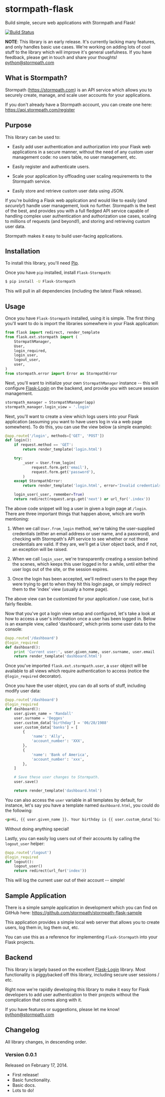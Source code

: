 # stormpath-flask

Build simple, secure web applications with Stormpath and Flask!

[![Build Status](https://travis-ci.org/stormpath/stormpath-flask.png?branch=master)](https://travis-ci.org/stormpath/stormpath-flask)


**NOTE**: This library is an early release.  It's currently lacking many
features, and only handles basic use cases.  We're working on adding lots of
cool stuff to the library which will improve it's general usefulness.  If you
have feedback, please get in touch and share your thoughts!
[python@stormpath.com](mailto:python@stormpath.com)


## What is Stormpath?

Stormpath (https://stormpath.com) is an API service which allows you to securely
create, manage, and scale user accounts for your applications.

If you don't already have a Stormpath account, you can create one here:
https://api.stormpath.com/register


## Purpose

This library can be used to:

- Easily add user authentication and authorization into your Flask web
  applications in a secure manner, without the need of any custom user
  management code: no users table, no user management, etc.

- Easily register and authenticate users.

- Scale your application by offloading user scaling requirements to the
  Stormpath service.

- Easily store and retrieve custom user data using JSON.

If you're building a Flask web application and would like to easily (*and
securely!*) handle user management, look no further.  Stormpath is the best of
the best, and provides you with a full fledged API service capable of handling
complex user authentication and authorization use cases, scaling to millions of
requests (and beyond!), and storing and retrieving custom user data.

Stormpath makes it easy to build user-facing applications.


## Installation

To install this library, you'll need [Pip](http://pip.readthedocs.org/en/latest/).

Once you have `pip` installed, install `Flask-Stormpath`:

```bash
$ pip install -U Flask-Stormpath
```

This will pull in all dependencies (including the latest Flask release).


## Usage

Once you have `Flask-Stormpath` installed, using it is simple.  The first thing
you'll want to do is import the libraries somewhere in your Flask application:

```python
from flask import redirect, render_template
from flask.ext.stormpath import (
    StormpathManager,
    User,
    login_required,
    login_user,
    logout_user,
    user,
)
from stormpath.error import Error as StormpathError
```

Next, you'll want to initialize your own `StormpathManager` instance -- this
will configure [Flask-Login](http://flask-login.readthedocs.org/en/latest/) on
the backend, and provide you with secure session management.

```python
stormpath_manager = StormpathManager(app)
stormpath_manager.login_view = '.login'
```

Next, you'll want to create a view which logs users into your Flask application
(assuming you want to have users log in via a web page somewhere).  To do this,
you can use the view below (a simple example):

```python
@app.route('/login', methods=['GET', 'POST'])
def login():
    if request.method == 'GET':
        return render_template('login.html')

    try:
        _user = User.from_login(
            request.form.get('email'),
            request.form.get('password'),
        )
    except StormpathError:
        return render_template('login.html', error='Invalid credentials.')

    login_user(_user, remember=True)
    return redirect(request.args.get('next') or url_for('.index'))
```

The above code snippet will log a user in given a login page at `/login`.  There
are three important things that happen above, which are worth mentioning:

1. When we call `User.from_login` method, we're taking the user-supplied
   credentials (either an email address or user name, and a password), and
   checking with Stormpath's API service to see whether or not these credentials
   are valid.  If they are, we'll get a User object back, and if not, an
   exception will be raised.

2. When we call `login_user`, we're transparently creating a session behind the
   scenes, which keeps this user logged in for a while, until either the user
   logs out of the site, or the session expires.

3. Once the login has been accepted, we'll redirect users to the page they were
   trying to get to when they hit this login page, or simply redirect them to
   the 'index' view (usually a home page).

The above view can be customized for your application / use case, but is fairly
flexible.

Now that you've got a login view setup and configured, let's take a look at how
to access a user's information once a user has been logged in.  Below is an
example view, called 'dashboard', which prints some user data to the console:


```python
@app.route('/dashboard')
@login_required
def dashboard():
    print 'Current user:', user.given_name, user.surname, user.email
    return render_template('dashboard.html')
```

Once you've imported `flask.ext.stormpath.user`, a `user` object will be
available to all views which require authentication to access (notice the
`@login_required` decorator).

Once you have the user object, you can do all sorts of stuff, including modify
user data:

```python
@app.route('/dashboard')
@login_required
def dashboard():
    user.given_name = 'Randall'
    user.surname = 'Degges'
    user.custom_data['birthday'] = '06/28/1988'
    user.custom_data['banks'] = [
        {
            'name': 'Ally',
            'account_number': 'XXX',
        },
        {
            'name': 'Bank of America',
            'account_number': 'xxx',
        },
    ]

    # Save these user changes to Stormpath.
    user.save()

    return render_template('dashboard.html')
```

You can also access the `user` variable in all templates by default, for
instance, let's say you have a template named `dashboard.html`, you could do the
following:

```html
<p>Hi, {{ user.given_name }}. Your birthday is {{ user.custom_data['birthday'] }}.</p>
```

Without doing anything special!

Lastly, you can easily log users out of their accounts by calling the
`logout_user` helper:

```python
@app.route('/logout')
@login_required
def logout():
    logout_user()
    return redirect(url_for('index'))
```

This will log the current user out of their account -- simple!


## Sample Application

There is a simple sample application in development which you can find on
GitHub here: https://github.com/stormpath/stormpath-flask-sample

This application provides a simple local web server that allows you to create
users, log them in, log them out, etc.

You can use this as a reference for implementing `Flask-Stormpath` into your
Flask projects.


## Backend

This library is largely based on the excellent
[Flask-Login](http://flask-login.readthedocs.org/en/latest/) library.  Most
functionality is piggybacked off this library, including secure user sessions /
etc.

Right now we're rapidly developing this library to make it easy for Flask
developers to add user authentication to their projects without the complication
that comes along with it.

If you have features or suggestions, please let me know!
[python@stormpath.com](mailto:python@stormpath.com)


## Changelog

All library changes, in descending order.


### Version 0.0.1

Released on February 17, 2014.

- First release!
- Basic functionality.
- Basic docs.
- Lots to do!

